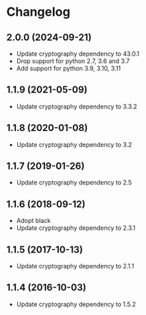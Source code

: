 # Changelog

## 2.0.0 (2024-09-21)
- Update cryptography dependency to 43.0.1
- Drop support for python 2.7, 3.6 and 3.7
- Add support for python 3.9, 3.10, 3.11

## 1.1.9 (2021-05-09)
- Update cryptography dependency to 3.3.2

## 1.1.8 (2020-01-08)
 - Update cryptography dependency to 3.2

## 1.1.7 (2019-01-26)
 - Update cryptography dependency to 2.5

## 1.1.6 (2018-09-12)
 - Adopt black
 - Update cryptography dependency to 2.3.1

## 1.1.5 (2017-10-13)
- Update cryptography dependency to 2.1.1

## 1.1.4 (2016-10-03)
- Update cryptography dependency to 1.5.2
